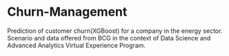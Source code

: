 # Churn-Management
Prediction of customer churn(XGBoost) for a company in the energy sector.
Scenario and data offered from BCG in the context of Data Science and Advanced Analytics Virtual Experience Program. 

